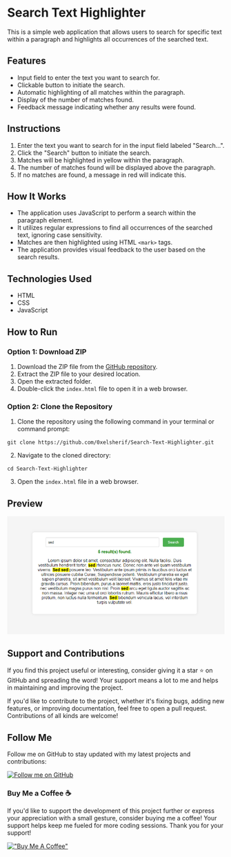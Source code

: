 # Search Text Highlighter

This is a simple web application that allows users to search for specific text within a paragraph and highlights all occurrences of the searched text.

## Features

- Input field to enter the text you want to search for.
- Clickable button to initiate the search.
- Automatic highlighting of all matches within the paragraph.
- Display of the number of matches found.
- Feedback message indicating whether any results were found.

## Instructions

1. Enter the text you want to search for in the input field labeled "Search...".
2. Click the "Search" button to initiate the search.
3. Matches will be highlighted in yellow within the paragraph.
4. The number of matches found will be displayed above the paragraph.
5. If no matches are found, a message in red will indicate this.

## How It Works

- The application uses JavaScript to perform a search within the paragraph element.
- It utilizes regular expressions to find all occurrences of the searched text, ignoring case sensitivity.
- Matches are then highlighted using HTML `<mark>` tags.
- The application provides visual feedback to the user based on the search results.

## Technologies Used

- HTML
- CSS
- JavaScript

## How to Run

### Option 1: Download ZIP

1. Download the ZIP file from the [GitHub repository](https://github.com/0xelsherif/Search-Text-Highlighter).
2. Extract the ZIP file to your desired location.
3. Open the extracted folder.
4. Double-click the `index.html` file to open it in a web browser.

### Option 2: Clone the Repository

1. Clone the repository using the following command in your terminal or command prompt:
``` 
git clone https://github.com/0xelsherif/Search-Text-Highlighter.git 
```
2. Navigate to the cloned directory:
``` 
cd Search-Text-Highlighter
```
3. Open the `index.html` file in a web browser.

## Preview

![URL Search Text Highlighter](preview.png)

## Support and Contributions

If you find this project useful or interesting, consider giving it a star ⭐ on GitHub and spreading the word! Your support means a lot to me and helps in maintaining and improving the project.

If you'd like to contribute to the project, whether it's fixing bugs, adding new features, or improving documentation, feel free to open a pull request. Contributions of all kinds are welcome!

## Follow Me

Follow me on GitHub to stay updated with my latest projects and contributions:

[![Follow me on GitHub](https://img.shields.io/github/followers/0xelsherif?label=Follow&style=social)](https://github.com/0xelsherif)

### Buy Me a Coffee ☕

If you'd like to support the development of this project further or express your appreciation with a small gesture, consider buying me a coffee! Your support helps keep me fueled for more coding sessions. Thank you for your support! 

[!["Buy Me A Coffee"](https://www.buymeacoffee.com/assets/img/custom_images/orange_img.png)](https://www.buymeacoffee.com/0xelsherif)
